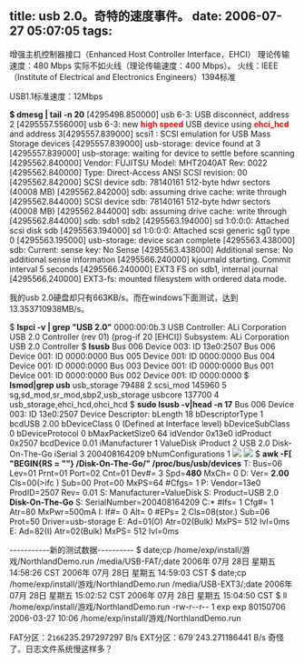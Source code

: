 title: usb 2.0。奇特的速度事件。
date: 2006-07-27 05:07:05
tags:
---

增强主机控制器接口（Enhanced Host Controller Interface，EHCI）
理论传输速度：480 Mbps
实际不如火线（理论传输速度：400 Mbps）。
火线：IEEE（Institute of Electrical and Electronics Engineers）1394标准

USB1.1标准速度：12Mbps

**$ dmesg | tail -n 20**
[4295498.850000] usb 6-3: USB disconnect, address 2
[4295557.556000] usb 6-3: new **<span style="color: red">high speed** USB device using **<span style="color: red">ehci_hcd** and address 3[4295557.839000] scsi1 : SCSI emulation for USB Mass Storage devices
[4295557.839000] usb-storage: device found at 3
[4295557.839000] usb-storage: waiting for device to settle before scanning
[4295562.840000]   Vendor: FUJITSU   Model: MHT2040AT         Rev: 0022
[4295562.840000]   Type:   Direct-Access                      ANSI SCSI revision: 00
[4295562.842000] SCSI device sdb: 78140161 512-byte hdwr sectors (40008 MB)
[4295562.842000] sdb: assuming drive cache: write through
[4295562.844000] SCSI device sdb: 78140161 512-byte hdwr sectors (40008 MB)
[4295562.844000] sdb: assuming drive cache: write through
[4295562.844000]  sdb: sdb1 sdb2
[4295563.194000] sd 1:0:0:0: Attached scsi disk sdb
[4295563.194000] sd 1:0:0:0: Attached scsi generic sg0 type 0
[4295563.195000] usb-storage: device scan complete
[4295563.438000] sdb: Current: sense key: No Sense
[4295563.438000]     Additional sense: No additional sense information
[4295566.240000] kjournald starting.  Commit interval 5 seconds
[4295566.240000] EXT3 FS on sdb1, internal journal
[4295566.240000] EXT3-fs: mounted filesystem with ordered data mode.

我的usb 2.0硬盘却只有663KB/s。而在windows下面测试，达到13.353710938MB/s。

$ **lspci -v | grep "USB 2.0"**
0000:00:0b.3 USB Controller: ALi Corporation USB 2.0 Controller (rev 01) (prog-if 20 [EHCI])
        Subsystem: ALi Corporation USB 2.0 Controller
$ **lsusb**
Bus 006 Device 003: ID 13e0:2507
Bus 006 Device 001: ID 0000:0000
Bus 005 Device 001: ID 0000:0000
Bus 004 Device 001: ID 0000:0000
Bus 003 Device 001: ID 0000:0000
Bus 001 Device 001: ID 0000:0000
Bus 002 Device 001: ID 0000:0000
$ **lsmod|grep usb**
usb_storage            79488  2
scsi_mod              145960  5 sg,sd_mod,sr_mod,sbp2,usb_storage
usbcore               137700  4 usb_storage,ehci_hcd,ohci_hcd
$ **sudo lsusb -v|head -n 17**
Bus 006 Device 003: ID 13e0:2507
Device Descriptor:
  bLength                18
  bDescriptorType         1
  bcdUSB               2.00
  bDeviceClass            0 (Defined at Interface level)
  bDeviceSubClass         0
  bDeviceProtocol         0
  bMaxPacketSize0        64
  idVendor           0x13e0
  idProduct          0x2507
  bcdDevice            0.01
  iManufacturer           1 ValueDisk
  iProduct                2 USB 2.0 Disk-On-The-Go
  iSerial                 3 200408164209
  bNumConfigurations      1
![](http://forum.ubuntu.org.cn/weblogs/upload/6/119092998344c82a2ad469b.gif)
![](http://forum.ubuntu.org.cn/weblogs/upload/6/45321087844c82a71c5c88.jpg)
$ **awk -F[ "BEGIN{RS = ""} /Disk-On-The-Go/" /proc/bus/usb/devices**
T:  Bus=06 Lev=01 Prnt=01 Port=02 Cnt=01 Dev#=  3 Spd=**480** MxCh= 0
D:  Ver= **2.00** Cls=00(&gt;ifc ) Sub=00 Prot=00 MxPS=64 #Cfgs=  1
P:  Vendor=13e0 ProdID=2507 Rev= 0.01
S:  Manufacturer=ValueDisk
S:  Product=USB 2.0 **Disk-On-The-Go**
S:  SerialNumber=200408164209
C:* #Ifs= 1 Cfg#= 1 Atr=80 MxPwr=500mA
I:  If#= 0 Alt= 0 #EPs= 2 Cls=08(stor.) Sub=06 Prot=50 Driver=usb-storage
E:  Ad=01(O) Atr=02(Bulk) MxPS= 512 Ivl=0ms
E:  Ad=82(I) Atr=02(Bulk) MxPS= 512 Ivl=0ms

-----------新的测试数据---------- 
$ date;cp /home/exp/install/游戏/NorthlandDemo.run /media/USB-FAT/;date 
2006年 07月 28日 星期五 14:58:26 CST 
2006年 07月 28日 星期五 14:59:03 CST 
$ date;cp /home/exp/install/游戏/NorthlandDemo.run /media/USB-EXT3/;date 
2006年 07月 28日 星期五 15:02:52 CST 
2006年 07月 28日 星期五 15:04:50 CST 
$ ll /home/exp/install/游戏/NorthlandDemo.run 
-rw-r--r-- 1 exp exp 80150706 2006-03-27 10:06 /home/exp/install/游戏/NorthlandDemo.run 

FAT分区：2`166`235.297297297 B/s 
EXT分区：679`243.271186441 B/s 
奇怪了。日志文件系统慢这样多？